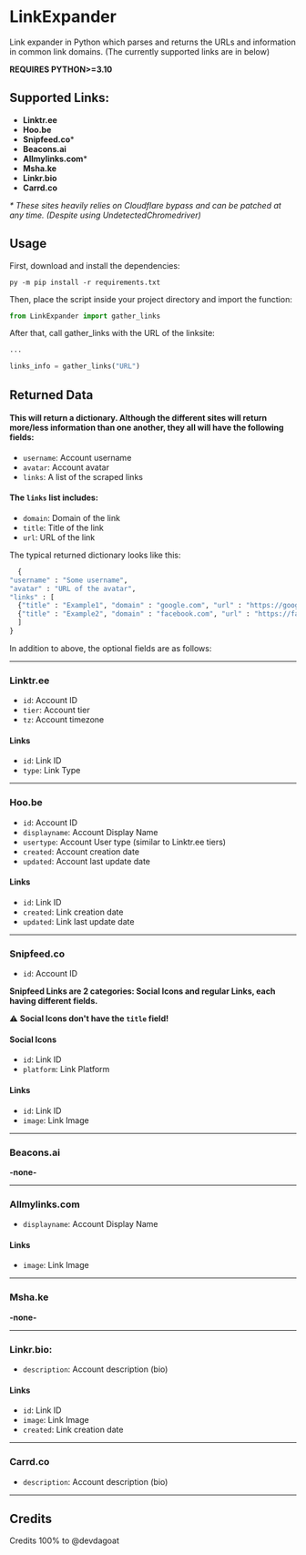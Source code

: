 # LinkExpander
Link expander in Python which parses and returns the URLs and information in common link domains. (The currently supported links are in below)

**REQUIRES PYTHON>=3.10**

## Supported Links:

- **Linktr.ee**
- **Hoo.be**
- **Snipfeed.co**\*
- **Beacons.ai**
- **Allmylinks.com**\*
- **Msha.ke**
- **Linkr.bio**
- **Carrd.co**

_* These sites heavily relies on Cloudflare bypass and can be patched at any time. (Despite using UndetectedChromedriver)_

## Usage

First, download and install the dependencies:

`py -m pip install -r requirements.txt`

Then, place the script inside your project directory and import the function:

```python
from LinkExpander import gather_links
```

After that, call gather_links with the URL of the linksite:

```python
...

links_info = gather_links("URL")
```

## Returned Data

#### This will return a dictionary. **Although the different sites will return more/less information than one another, they all will have the following fields:**

- `username`: Account username
- `avatar`: Account avatar
- `links`: A list of the scraped links

#### The `links` list includes:

- `domain`: Domain of the link
- `title`: Title of the link
- `url`: URL of the link

The typical returned dictionary looks like this:
```python
  {
"username" : "Some username",
"avatar" : "URL of the avatar",
"links" : [
  {"title" : "Example1", "domain" : "google.com", "url" : "https://google.com"},
  {"title" : "Example2", "domain" : "facebook.com", "url" : "https://facebook.com/..."}
  ]
}
```

In addition to above, the optional fields are as follows:

---

### Linktr.ee

- `id`: Account ID
- `tier`: Account tier
- `tz`: Account timezone

#### Links

- `id`: Link ID
- `type`: Link Type

---

### Hoo.be

- `id`: Account ID
- `displayname`: Account Display Name
- `usertype`: Account User type (similar to Linktr.ee tiers)
- `created`: Account creation date
- `updated`: Account last update date

#### Links
- `id`: Link ID
- `created`: Link creation date
- `updated`: Link last update date

---

### Snipfeed.co

- `id`: Account ID

**Snipfeed Links are 2 categories: Social Icons and regular Links, each having different fields.**

⚠️ **Social Icons don't have the `title` field!**

#### Social Icons

- `id`: Link ID
- `platform`: Link Platform

#### Links

- `id`: Link ID
- `image`: Link Image

---

### Beacons.ai

**-none-**

---

### Allmylinks.com

- `displayname`: Account Display Name

#### Links

- `image`: Link Image

---

### Msha.ke

**-none-**

---

### Linkr.bio:

- `description`: Account description (bio)

#### Links

- `id`: Link ID
- `image`: Link Image
- `created`: Link creation date

---

### Carrd.co

- `description`: Account description (bio)

---

## Credits

Credits 100% to @devdagoat
